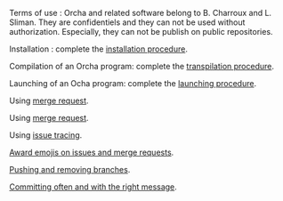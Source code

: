 Terms of use : Orcha and related software belong to B. Charroux and L. Sliman. They are confidentiels and they can not be used without authorization. Especially, they can not be publish on public repositories.

Installation : complete the <a href="http://orchalang.com/howto/orchaHowTo.html#Install">installation procedure</a>.

Compilation of an Orcha program: complete the <a href="http://orchalang.com/howto/orchaHowTo.html#Transpilation">transpilation procedure</a>.

Launching of an Ocha program: complete the <a href="http://orchalang.com/howto/orchaHowTo.html#Launching">launching procedure</a>.

Using  <a href="https://docs.gitlab.com/ce/workflow/gitlab_flow.html#merge-pull-requests-with-gitlab-flow"> merge request</a>.

Using  <a href="https://docs.gitlab.com/ce/workflow/gitlab_flow.html#merge-pull-requests-with-gitlab-flow"> merge request</a>.

Using <a href="https://docs.gitlab.com/ce/workflow/gitlab_flow.html#issue-tracking-with-gitlab-flow"> issue tracing</a>.

<a  href="https://docs.gitlab.com/ce/workflow/gitlab_flow.html#award-emojis-on-issues-and-merge-requests">Award emojis on issues and merge requests</a>.

<a href="https://docs.gitlab.com/ce/workflow/gitlab_flow.html#pushing-and-removing-branches">Pushing and removing branches</a>.

<a href="https://docs.gitlab.com/ce/workflow/gitlab_flow.html#committing-often-and-with-the-right-message">Committing often and with the right message</a>.

